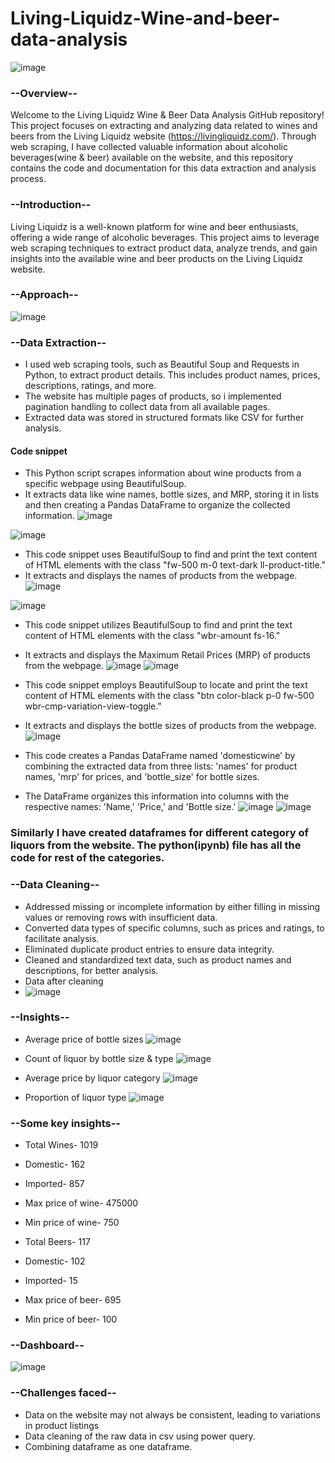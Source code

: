 # Living-Liquidz-Wine-and-beer-data-analysis

![image](https://github.com/sarthak0613/Living-Liquidz-Wine---beer-data-analysis/assets/135547703/d5800f43-f123-44e5-825f-d82e025756ee)


### --Overview--

Welcome to the Living Liquidz Wine & Beer Data Analysis GitHub repository! This project focuses on extracting and analyzing data related to wines and beers from the Living Liquidz website (https://livingliquidz.com/). Through web scraping, I have collected valuable information about alcoholic beverages(wine & beer) available on the website, and this repository contains the code and documentation for this data extraction and analysis process.

### --Introduction--
Living Liquidz is a well-known platform for wine and beer enthusiasts, offering a wide range of alcoholic beverages. This project aims to leverage web scraping techniques to extract product data, analyze trends, and gain insights into the available wine and beer products on the Living Liquidz website.

### --Approach--

![image](https://github.com/sarthak0613/Living-Liquidz-Wine---beer-data-analysis/assets/135547703/db2efe4b-920a-49e5-ab06-7514e24c2c82)


### --Data Extraction--

- I used web scraping tools, such as Beautiful Soup and Requests in Python, to extract product details. This includes product names, prices, descriptions, ratings, and more.
- The website has multiple pages of products, so i implemented pagination handling to collect data from all available pages.
- Extracted data was stored in structured formats like CSV for further analysis.
#### Code snippet

- This Python script scrapes information about wine products from a specific webpage using BeautifulSoup.
- It extracts data like wine names, bottle sizes, and MRP, storing it in lists and then creating a Pandas DataFrame to organize the collected information.
![image](https://github.com/sarthak0613/Living-Liquidz-Wine---beer-data-analysis/assets/135547703/6efca6ce-eec0-4cb9-bf50-54e48d7a31f1)

![image](https://github.com/sarthak0613/Living-Liquidz-Wine---beer-data-analysis/assets/135547703/f2f414f4-2640-45be-8816-e7ead685a34f)

- This code snippet uses BeautifulSoup to find and print the text content of HTML elements with the class "fw-500 m-0 text-dark ll-product-title."
- It extracts and displays the names of products from the webpage.
![image](https://github.com/sarthak0613/Living-Liquidz-Wine---beer-data-analysis/assets/135547703/b9e8287a-5006-469e-9308-69a2ff6c497b)

![image](https://github.com/sarthak0613/Living-Liquidz-Wine---beer-data-analysis/assets/135547703/a2de5cec-f1c5-4a61-b0a6-36754de173c1)

- This code snippet utilizes BeautifulSoup to find and print the text content of HTML elements with the class "wbr-amount fs-16."
- It extracts and displays the Maximum Retail Prices (MRP) of products from the webpage.
![image](https://github.com/sarthak0613/Living-Liquidz-Wine---beer-data-analysis/assets/135547703/bcc3c034-4616-4369-82af-4fd5a406c01f)
![image](https://github.com/sarthak0613/Living-Liquidz-Wine---beer-data-analysis/assets/135547703/7fea26cd-4d39-442e-9dfa-634a38d0149d)

- This code snippet employs BeautifulSoup to locate and print the text content of HTML elements with the class "btn color-black p-0 fw-500 wbr-cmp-variation-view-toggle."
- It extracts and displays the bottle sizes of products from the webpage.
![image](https://github.com/sarthak0613/Living-Liquidz-Wine---beer-data-analysis/assets/135547703/c76f60ca-b28c-46af-84a8-16bebde91fa8)

- This code creates a Pandas DataFrame named 'domesticwine' by combining the extracted data from three lists: 'names' for product names, 'mrp' for prices, and 'bottle_size' for bottle sizes.
- The DataFrame organizes this information into columns with the respective names: 'Name,' 'Price,' and 'Bottle size.'
![image](https://github.com/sarthak0613/Living-Liquidz-Wine---beer-data-analysis/assets/135547703/95db6afb-119e-4e22-8d83-09ceb6e6fb51)
![image](https://github.com/sarthak0613/Living-Liquidz-Wine---beer-data-analysis/assets/135547703/02d17268-0ec3-4de6-b1a0-abc342cb6a90)

### Similarly I have created dataframes for different category of liquors from the website. The python(ipynb) file has all the code for rest of the categories.

### --Data Cleaning--

- Addressed missing or incomplete information by either filling in missing values or removing rows with insufficient data.
- Converted data types of specific columns, such as prices and ratings, to facilitate analysis.
- Eliminated duplicate product entries to ensure data integrity.
- Cleaned and standardized text data, such as product names and descriptions, for better analysis.
- Data after cleaning
- ![image](https://github.com/sarthak0613/Living-Liquidz-Wine---beer-data-analysis/assets/135547703/66b51d0b-bddb-4d9e-8aa2-4ed05719ee05)

### --Insights--

- Average price of bottle sizes
![image](https://github.com/sarthak0613/Living-Liquidz-Wine---beer-data-analysis/assets/135547703/4abc60aa-287d-45e6-858f-d09a21f39e5c)

- Count of liquor by bottle size & type
![image](https://github.com/sarthak0613/Living-Liquidz-Wine---beer-data-analysis/assets/135547703/14d061e4-30fd-4eed-b91a-d1438618e4b8)

- Average price by liquor category
![image](https://github.com/sarthak0613/Living-Liquidz-Wine---beer-data-analysis/assets/135547703/69b73104-5d6f-4c3c-bdd3-2347513e245b)

- Proportion of liquor type
![image](https://github.com/sarthak0613/Living-Liquidz-Wine---beer-data-analysis/assets/135547703/fc2aad3e-1aff-4a46-9641-8482cecfe7b1)

### --Some key insights--

- Total Wines- 1019 
- Domestic- 162
- Imported- 857
- Max price of wine- 475000
- Min price of wine- 750


- Total Beers- 117
- Domestic- 102
- Imported- 15
- Max price of beer- 695
- Min price of beer- 100

### --Dashboard--

![image](https://github.com/sarthak0613/Living-Liquidz-Wine---beer-data-analysis/assets/135547703/2f5b0ba4-a66d-4f47-a8c6-6f7e77171a1a)


### --Challenges faced--

- Data on the website may not always be consistent, leading to variations in product listings
- Data cleaning of the raw data in csv using power query.
- Combining dataframe as one dataframe.


